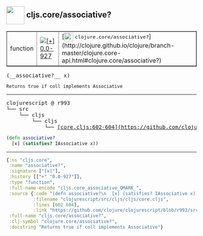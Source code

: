## <img width="48px" valign="middle" src="http://i.imgur.com/Hi20huC.png"> cljs.core/associative?

 <table border="1">
<tr>
<td>function</td>
<td><a href="https://github.com/cljsinfo/api-refs/tree/0.0-927"><img valign="middle" alt="[+] 0.0-927" src="https://img.shields.io/badge/+-0.0--927-lightgrey.svg"></a> </td>
<td>
[<img height="24px" valign="middle" src="http://i.imgur.com/1GjPKvB.png"> <samp>clojure.core/associative?</samp>](http://clojure.github.io/clojure/branch-master/clojure.core-api.html#clojure.core/associative?)
</td>
</tr>
</table>

 <samp>
(__associative?__ x)<br>
</samp>

```
Returns true if coll implements Associative
```

---

 <pre>
clojurescript @ r993
└── src
    └── cljs
        └── cljs
            └── <ins>[core.cljs:602-604](https://github.com/clojure/clojurescript/blob/r993/src/cljs/cljs/core.cljs#L602-L604)</ins>
</pre>

```clj
(defn associative?
  [x] (satisfies? IAssociative x))
```


---

```clj
{:ns "cljs.core",
 :name "associative?",
 :signature ["[x]"],
 :history [["+" "0.0-927"]],
 :type "function",
 :full-name-encode "cljs.core_associative_QMARK_",
 :source {:code "(defn associative?\n  [x] (satisfies? IAssociative x))",
          :filename "clojurescript/src/cljs/cljs/core.cljs",
          :lines [602 604],
          :link "https://github.com/clojure/clojurescript/blob/r993/src/cljs/cljs/core.cljs#L602-L604"},
 :full-name "cljs.core/associative?",
 :clj-symbol "clojure.core/associative?",
 :docstring "Returns true if coll implements Associative"}

```
